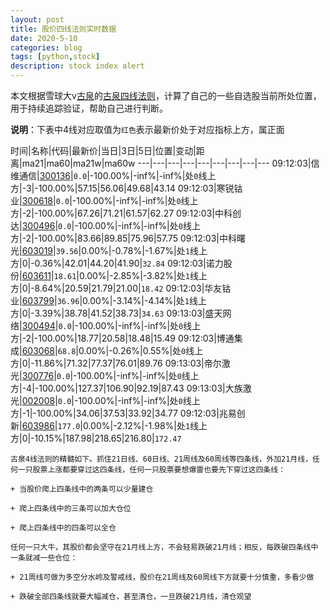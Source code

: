 ```yaml
---
layout: post
title: 股价四线法则实时数据
date: 2020-5-10
categories: blog
tags: [python,stock]
description: stock index alert
---
```



本文根据雪球大v[古泉](https://xueqiu.com/u/7148646888)的[古泉四线法则](https://xueqiu.com/7148646888/130498192)，计算了自己的一些自选股当前所处位置，用于持续追踪验证，帮助自己进行判断。

**说明**：下表中4线对应取值为`红色`表示最新价处于对应指标上方，属正面

时间|名称|代码|最新价|当日|3日|5日|位置|变动|距离|ma21|ma60|ma21w|ma60w
---|---|---|---|---|---|---|---|---
09:12:03|信维通信|[300136](https://xueqiu.com/S/SZ300136)|`0.0`|-100.00%|-inf%|-inf%|处`0`线上方|-3|-100.00%|57.15|56.06|49.68|43.14
09:12:03|寒锐钴业|[300618](https://xueqiu.com/S/SZ300618)|`0.0`|-100.00%|-inf%|-inf%|处`0`线上方|-2|-100.00%|67.26|71.21|61.57|62.27
09:12:03|中科创达|[300496](https://xueqiu.com/S/SZ300496)|`0.0`|-100.00%|-inf%|-inf%|处`0`线上方|-2|-100.00%|83.66|89.85|75.96|57.75
09:12:03|中科曙光|[603019](https://xueqiu.com/S/SH603019)|`39.56`|0.00%|-0.78%|-1.67%|处`1`线上方|0|-0.36%|42.01|44.20|41.90|`32.84`
09:12:03|诺力股份|[603611](https://xueqiu.com/S/SH603611)|`18.61`|0.00%|-2.85%|-3.82%|处`1`线上方|0|-8.64%|20.59|21.79|21.00|`18.42`
09:12:03|华友钴业|[603799](https://xueqiu.com/S/SH603799)|`36.96`|0.00%|-3.14%|-4.14%|处`1`线上方|0|-3.39%|38.78|41.52|38.73|`34.63`
09:13:03|盛天网络|[300494](https://xueqiu.com/S/SZ300494)|`0.0`|-100.00%|-inf%|-inf%|处`0`线上方|-2|-100.00%|18.77|20.58|18.48|15.49
09:12:03|博通集成|[603068](https://xueqiu.com/S/SH603068)|`68.8`|0.00%|-0.26%|0.55%|处`0`线上方|0|-11.86%|71.32|77.37|76.01|89.76
09:13:03|帝尔激光|[300776](https://xueqiu.com/S/SZ300776)|`0.0`|-100.00%|-inf%|-inf%|处`0`线上方|-4|-100.00%|127.37|106.90|92.19|87.43
09:13:03|大族激光|[002008](https://xueqiu.com/S/SZ002008)|`0.0`|-100.00%|-inf%|-inf%|处`0`线上方|-1|-100.00%|34.06|37.53|33.92|34.77
09:12:03|兆易创新|[603986](https://xueqiu.com/S/SH603986)|`177.0`|0.00%|-2.12%|-1.98%|处`1`线上方|0|-10.15%|187.98|218.65|216.80|`172.47`

```
古泉4线法则的精髓如下。抓住21日线、60日线、21周线及60周线等四条线，外加21月线，任何一只股票上涨都要穿过这四条线，任何一只股票要想爆雷也要先下穿过这四条线：

+ 当股价爬上四条线中的两条可以少量建仓

+ 爬上四条线中的三条可以加大仓位

+ 爬上四条线中的四条可以全仓

任何一只大牛，其股价都会坚守在21月线上方，不会轻易跌破21月线；相反，每跌破四条线中一条就减一些仓位：

+ 21周线可做为多空分水岭及警戒线，股价在21周线及60周线下方就要十分慎重，多看少做

+ 跌破全部四条线就要大幅减仓，甚至清仓，一旦跌破21月线，清仓观望
```